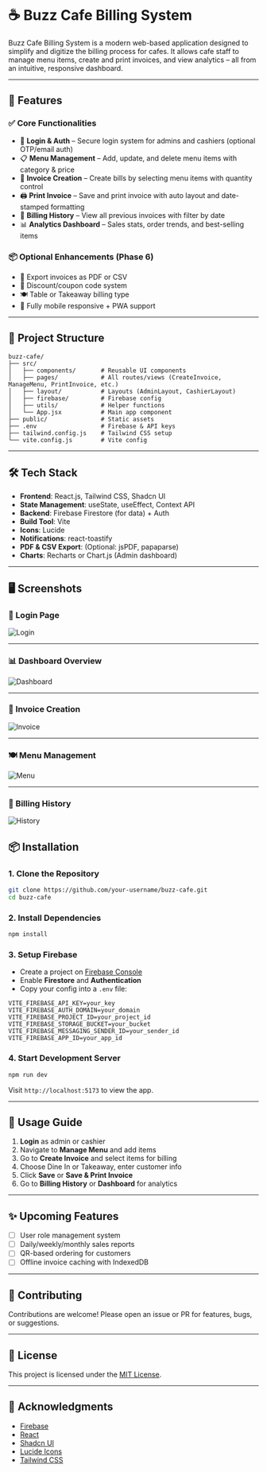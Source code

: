 # ☕ Buzz Cafe Billing System

Buzz Cafe Billing System is a modern web-based application designed to simplify and digitize the billing process for cafes. It allows cafe staff to manage menu items, create and print invoices, and view analytics – all from an intuitive, responsive dashboard.

---

## 🚀 Features

### ✅ Core Functionalities
- 👤 **Login & Auth** – Secure login system for admins and cashiers (optional OTP/email auth)
- 📋 **Menu Management** – Add, update, and delete menu items with category & price
- 🧾 **Invoice Creation** – Create bills by selecting menu items with quantity control
- 🖨️ **Print Invoice** – Save and print invoice with auto layout and date-stamped formatting
- 🧮 **Billing History** – View all previous invoices with filter by date
- 📊 **Analytics Dashboard** – Sales stats, order trends, and best-selling items

### 📦 Optional Enhancements (Phase 6)
- 🧾 Export invoices as PDF or CSV
- 💸 Discount/coupon code system
- 🍽️ Table or Takeaway billing type
- 📱 Fully mobile responsive + PWA support

---

## 📁 Project Structure

```
buzz-cafe/
├── src/
│   ├── components/       # Reusable UI components
│   ├── pages/            # All routes/views (CreateInvoice, ManageMenu, PrintInvoice, etc.)
│   ├── layout/           # Layouts (AdminLayout, CashierLayout)
│   ├── firebase/         # Firebase config
│   ├── utils/            # Helper functions
│   └── App.jsx           # Main app component
├── public/               # Static assets
├── .env                  # Firebase & API keys
├── tailwind.config.js    # Tailwind CSS setup
└── vite.config.js        # Vite config
```

---

## 🛠️ Tech Stack

- **Frontend**: React.js, Tailwind CSS, Shadcn UI
- **State Management**: useState, useEffect, Context API
- **Backend**: Firebase Firestore (for data) + Auth
- **Build Tool**: Vite
- **Icons**: Lucide
- **Notifications**: react-toastify
- **PDF & CSV Export**: (Optional: jsPDF, papaparse)
- **Charts**: Recharts or Chart.js (Admin dashboard)

---

## 🖥️ Screenshots

### 🔐 Login Page
![Login](screens/Login.png)

---

### 📊 Dashboard Overview
![Dashboard](screens/Dashboard.png)

---

### 🧾 Invoice Creation
![Invoice](screens/Invoice.png)

---

### 🍽️ Menu Management
![Menu](screens/Manu.png)

---

### 📜 Billing History
![History](screens/History.png)


## 📦 Installation

### 1. Clone the Repository

```bash
git clone https://github.com/your-username/buzz-cafe.git
cd buzz-cafe
```

### 2. Install Dependencies

```bash
npm install
```

### 3. Setup Firebase

- Create a project on [Firebase Console](https://console.firebase.google.com/)
- Enable **Firestore** and **Authentication**
- Copy your config into a `.env` file:

```
VITE_FIREBASE_API_KEY=your_key
VITE_FIREBASE_AUTH_DOMAIN=your_domain
VITE_FIREBASE_PROJECT_ID=your_project_id
VITE_FIREBASE_STORAGE_BUCKET=your_bucket
VITE_FIREBASE_MESSAGING_SENDER_ID=your_sender_id
VITE_FIREBASE_APP_ID=your_app_id
```

### 4. Start Development Server

```bash
npm run dev
```

Visit `http://localhost:5173` to view the app.

---

## 🧪 Usage Guide

1. **Login** as admin or cashier
2. Navigate to **Manage Menu** and add items
3. Go to **Create Invoice** and select items for billing
4. Choose Dine In or Takeaway, enter customer info
5. Click **Save** or **Save & Print Invoice**
6. Go to **Billing History** or **Dashboard** for analytics

---

## ✨ Upcoming Features

- [ ] User role management system
- [ ] Daily/weekly/monthly sales reports
- [ ] QR-based ordering for customers
- [ ] Offline invoice caching with IndexedDB

---

## 🤝 Contributing

Contributions are welcome! Please open an issue or PR for features, bugs, or suggestions.

---

## 📄 License

This project is licensed under the [MIT License](LICENSE).

---

## 🙌 Acknowledgments

- [Firebase](https://firebase.google.com/)
- [React](https://reactjs.org/)
- [Shadcn UI](https://ui.shadcn.com/)
- [Lucide Icons](https://lucide.dev/)
- [Tailwind CSS](https://tailwindcss.com/)